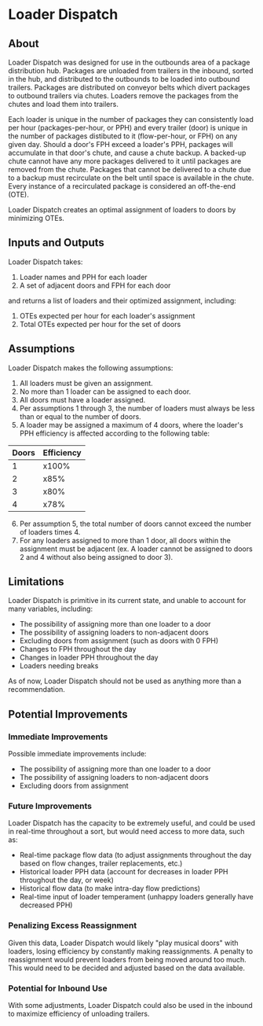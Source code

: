 # Loader Dispatch

## About
Loader Dispatch was designed for use in the outbounds area of a package distribution hub. 
Packages are unloaded from trailers in the inbound, sorted in the hub, and distributed 
to the outbounds to be loaded into outbound trailers. 
Packages are distributed on conveyor belts which divert packages to outbound trailers via chutes. 
Loaders remove the packages from the chutes and load them into trailers.

Each loader is unique in the number of packages they can consistently load per hour (packages-per-hour, or PPH)
and every trailer (door) is unique in the number of packages distibuted to it (flow-per-hour, or FPH) on any given day.
Should a door's FPH exceed a loader's PPH, packages will accumulate in that door's chute, and cause a chute backup.
A backed-up chute cannot have any more packages delivered to it until packages are removed from the chute.
Packages that cannot be delivered to a chute due to a backup must recirculate on the belt until space is available in
the chute. Every instance of a recirculated package is considered an off-the-end (OTE).

Loader Dispatch creates an optimal assignment of loaders to doors by minimizing OTEs.

## Inputs and Outputs
Loader Dispatch takes:
1. Loader names and PPH for each loader
2. A set of adjacent doors and FPH for each door

and returns a list of loaders and their optimized assignment, including:
1. OTEs expected per hour for each loader's assignment
2. Total OTEs expected per hour for the set of doors

## Assumptions
Loader Dispatch makes the following assumptions:
1. All loaders must be given an assignment.
2. No more than 1 loader can be assigned to each door.
3. All doors must have a loader assigned.
4. Per assumptions 1 through 3, the number of loaders must always be less than or equal to the number of doors.
5. A loader may be assigned a maximum of 4 doors, where the loader's PPH efficiency is affected
according to the following table:

| Doors | Efficiency |
| ----- | ---------- |
| 1     | x100%      |
| 2     | x85%       |
| 3     | x80%       |
| 4     | x78%       |

6. Per assumption 5, the total number of doors cannot exceed the number of loaders times 4.
7. For any loaders assigned to more than 1 door, all doors within the assignment must be adjacent
(ex. A loader cannot be assigned to doors 2 and 4 without also being assigned to door 3).

## Limitations
Loader Dispatch is primitive in its current state, and unable to account for many variables, including:
- The possibility of assigning more than one loader to a door
- The possibility of assigning loaders to non-adjacent doors
- Excluding doors from assignment (such as doors with 0 FPH)
- Changes to FPH throughout the day
- Changes in loader PPH throughout the day
- Loaders needing breaks

As of now, Loader Dispatch should not be used as anything more than a recommendation.

## Potential Improvements
### Immediate Improvements
Possible immediate improvements include:
- The possibility of assigning more than one loader to a door
- The possibility of assigning loaders to non-adjacent doors
- Excluding doors from assignment

### Future Improvements
Loader Dispatch has the capacity to be extremely useful, and could be used in real-time throughout a sort,
but would need access to more data, such as:
- Real-time package flow data (to adjust assignments throughout the day based on flow changes, trailer replacements, etc.)
- Historical loader PPH data (account for decreases in loader PPH throughout the day, or week)
- Historical flow data (to make intra-day flow predictions)
- Real-time input of loader temperament (unhappy loaders generally have decreased PPH)

### Penalizing Excess Reassignment
Given this data, Loader Dispatch would likely "play musical doors" with loaders, losing efficiency by constantly making reassignments.
A penalty to reassignment would prevent loaders from being moved around too much. This would need to be decided and adjusted
based on the data available.

### Potential for Inbound Use
With some adjustments, Loader Dispatch could also be used in the inbound to maximize efficiency of unloading trailers.
